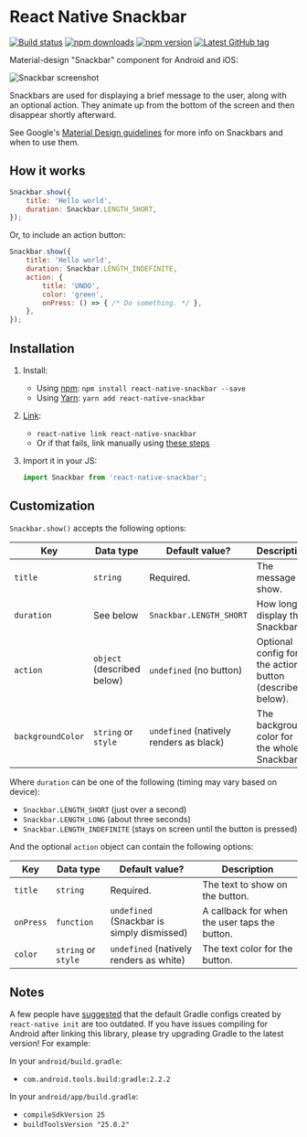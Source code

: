 # React Native Snackbar

[![Build status](https://travis-ci.org/cooperka/react-native-snackbar.svg?branch=master)](https://travis-ci.org/cooperka/react-native-snackbar)
[![npm downloads](https://img.shields.io/npm/dm/react-native-snackbar.svg)](https://www.npmjs.com/package/react-native-snackbar)
[![npm version](https://img.shields.io/npm/v/react-native-snackbar.svg)](https://www.npmjs.com/package/react-native-snackbar)
[![Latest GitHub tag](https://img.shields.io/github/tag/cooperka/react-native-snackbar.svg)](https://github.com/cooperka/react-native-snackbar)

Material-design "Snackbar" component for Android and iOS:

![Snackbar screenshot](example/screenshots/snackbar.png)

Snackbars are used for displaying a brief message to the user, along with an optional action.
They animate up from the bottom of the screen and then disappear shortly afterward.

See Google's [Material Design guidelines](https://material.io/guidelines/components/snackbars-toasts.html) for more info on Snackbars
and when to use them.

## How it works

```js
Snackbar.show({
    title: 'Hello world',
    duration: Snackbar.LENGTH_SHORT,
});
```

Or, to include an action button:

```js
Snackbar.show({
    title: 'Hello world',
    duration: Snackbar.LENGTH_INDEFINITE,
    action: {
        title: 'UNDO',
        color: 'green',
        onPress: () => { /* Do something. */ },
    },
});
```

## Installation

1. Install:
    - Using [npm](https://www.npmjs.com/#getting-started): `npm install react-native-snackbar --save`
    - Using [Yarn](https://yarnpkg.com/): `yarn add react-native-snackbar`

2. [Link](https://facebook.github.io/react-native/docs/linking-libraries-ios.html):
    - `react-native link react-native-snackbar`
    - Or if that fails, link manually using [these steps](https://github.com/cooperka/react-native-snackbar/wiki/Manual-Installation)

3. Import it in your JS:

    ```js
    import Snackbar from 'react-native-snackbar';
    ```

## Customization

`Snackbar.show()` accepts the following options:

| Key | Data type | Default value? | Description |
|-----|-----------|----------------|-------------|
| `title` | `string` | Required. | The message to show. |
| `duration` | See below | `Snackbar.LENGTH_SHORT` | How long to display the Snackbar. |
| `action` | `object` (described below) | `undefined` (no button) | Optional config for the action button (described below). |
| `backgroundColor` | `string` or `style` | `undefined` (natively renders as black) | The background color for the whole Snackbar. |

Where `duration` can be one of the following (timing may vary based on device):

- `Snackbar.LENGTH_SHORT` (just over a second)
- `Snackbar.LENGTH_LONG` (about three seconds)
- `Snackbar.LENGTH_INDEFINITE` (stays on screen until the button is pressed)

And the optional `action` object can contain the following options:

| Key | Data type | Default value? | Description |
|-----|-----------|----------------|-------------|
| `title` | `string` | Required. | The text to show on the button. |
| `onPress` | `function` | `undefined` (Snackbar is simply dismissed) | A callback for when the user taps the button. |
| `color` | `string` or `style` | `undefined` (natively renders as white) | The text color for the button. |

## Notes

A few people have [suggested](https://github.com/cooperka/react-native-snackbar/issues/2)
that the default Gradle configs created by `react-native init` are too outdated.
If you have issues compiling for Android after linking this library,
please try upgrading Gradle to the latest version! For example:

In your `android/build.gradle`:

- `com.android.tools.build:gradle:2.2.2`

In your `android/app/build.gradle`:

- `compileSdkVersion 25`
- `buildToolsVersion "25.0.2"`
